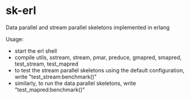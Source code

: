 # sk-erl
Data parallel and stream parallel skeletons implemented in erlang

Usage:
- start the erl shell
- compile utils, sstream, stream, pmar, preduce, gmapred, smapred, test_stream, test_mapred
- to test the stream parallel skeletons using the default configuration, write "test_stream:benchmark()"
- similarly, to run the data parallel skeletons, write "test_mapred:benchmark()"
